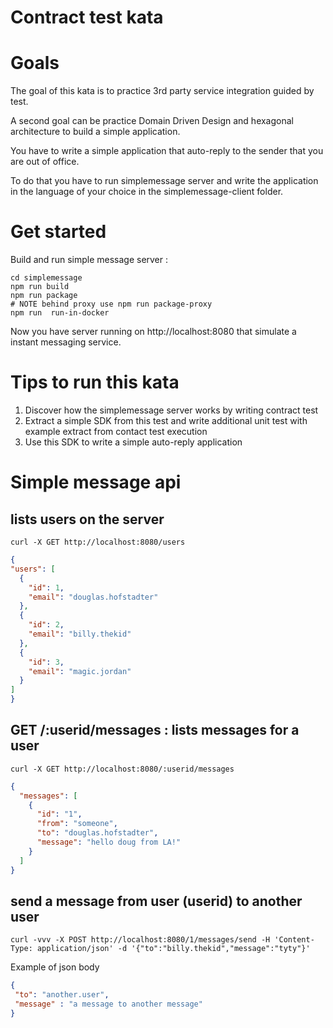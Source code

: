 Contract test kata
===================

# Goals

The goal of this kata is to practice 3rd party service integration guided by test.

A second goal can be practice Domain Driven Design and hexagonal architecture to build a simple application. 

You have to write a simple application that auto-reply to the sender that you are out of office.

To do that you have to run simplemessage server and write the application in the language of your choice in the simplemessage-client folder.

# Get started

Build and run simple message server :

```shell
cd simplemessage
npm run build
npm run package 
# NOTE behind proxy use npm run package-proxy
npm run  run-in-docker
```

Now you have server running on http://localhost:8080 that simulate a instant messaging service.

# Tips to run this kata
1. Discover how the simplemessage server works by writing contract test
1. Extract a simple SDK from this test and write additional unit test with example extract from contact test execution
1. Use this SDK to write a simple auto-reply application


# Simple message api

## lists users on the server

```shell
curl -X GET http://localhost:8080/users
```
```json
{
"users": [
  {
    "id": 1,
    "email": "douglas.hofstadter"
  },
  {
    "id": 2,
    "email": "billy.thekid"
  },
  {
    "id": 3,
    "email": "magic.jordan"
  }
]
}
```

## GET /:userid/messages : lists messages for a user
```shell
curl -X GET http://localhost:8080/:userid/messages
```
```json
{
  "messages": [
    {
      "id": "1",
      "from": "someone",
      "to": "douglas.hofstadter",
      "message": "hello doug from LA!"
    }
  ]
}
```

## send a message from user (userid) to another user
```shell
curl -vvv -X POST http://localhost:8080/1/messages/send -H 'Content-Type: application/json' -d '{"to":"billy.thekid","message":"tyty"}'
```
Example of json body
```json
{
 "to": "another.user",
 "message" : "a message to another message"
}
```



